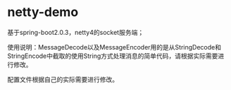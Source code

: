 # netty-demo
基于spring-boot2.0.3，netty4的socket服务端；

使用说明：MessageDecode以及MessageEncoder用的是从StringDecode和StringEncode中截取的使用String方式处理消息的简单代码，请根据实际需要进行修改。

配置文件根据自己的实际需要进行修改。
